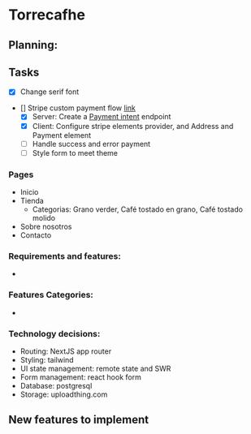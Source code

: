 # Torrecafhe

## Planning:

## Tasks

- [x] Change serif font
- [] Stripe custom payment flow [link](https://docs.stripe.com/payments/quickstart?client=react)
  - [x] Server: Create a [Payment intent](https://docs.stripe.com/api/payment_intents) endpoint
  - [x] Client: Configure stripe elements provider, and Address and Payment element
  - [ ] Handle success and error payment
  - [ ] Style form to meet theme

### Pages

- Inicio
- Tienda
  - Categorias: Grano verder, Café tostado en grano, Café tostado molido
- Sobre nosotros
- Contacto

### Requirements and features:

-

### Features Categories:

-

### Technology decisions:

- Routing: NextJS app router
- Styling: tailwind
- UI state management: remote state and SWR
- Form management: react hook form
- Database: postgresql
- Storage: uploadthing.com

## New features to implement
